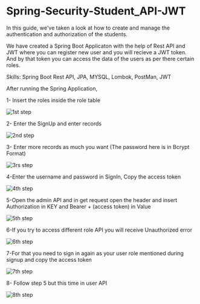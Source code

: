 # Spring-Security-Student_API-JWT

In this guide, we've taken a look at how to create and manage the authentication and authorization of the students.

We have created a Spring Boot Applicaton with the help of Rest API and JWT where you can register new user and you will recieve a JWT token. And by that token you can access the data of the users as per there certain roles.

Skills: Spring Boot Rest API, JPA, MYSQL, Lombok, PostMan, JWT

After running the Spring Application,

1- Insert the roles inside the role table

![1st step](https://user-images.githubusercontent.com/84781683/126105319-b8b4a7aa-e5e6-4e4d-8dc0-7cd5cf908c81.PNG)

2- Enter the SignUp and enter records

![2nd step](https://user-images.githubusercontent.com/84781683/126105700-3184ad9b-ff58-4ebd-9c5a-0fb37d8ecf17.PNG)

3- Enter more records as much you want
   (The password here is in Bcrypt Format)

![3rs step](https://user-images.githubusercontent.com/84781683/126105792-4746468b-fe99-4895-b4d3-8de09279beaf.PNG)

4-Enter the username and password in SignIn, Copy the access token

![4th step](https://user-images.githubusercontent.com/84781683/126105915-a448aee2-c471-4ea7-ab32-e7413fa56059.PNG)

5-Open the admin API and in get request open the header and insert Authorization in KEY and Bearer + (access token) in Value

![5th step](https://user-images.githubusercontent.com/84781683/126106081-209f69fe-b20f-4359-b728-7280b13ca6ce.PNG)

6-If you try to access different role API you will receive Unauthorized error

![6th step](https://user-images.githubusercontent.com/84781683/126106176-00f2f66a-6920-4e88-8e57-c67df6074716.PNG)

7-For that you need to sign in again as your user role mentioned during signup and copy the access token

![7th step](https://user-images.githubusercontent.com/84781683/126106323-b81fbf3a-05c0-4320-b632-6e685c9670da.PNG)

8- Follow step 5 but this time in user API

![8th step](https://user-images.githubusercontent.com/84781683/126106374-80e42211-dea6-47fd-8dbf-d1f90bfac388.PNG)



